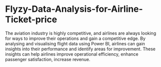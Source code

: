 # Flyzy-Data-Analysis-for-Airline-Ticket-price

The aviation industry is highly competitive, and airlines are always looking for ways to improve their operations and gain a competitive edge. By analysing and visualising flight data using Power BI, airlines can gain insights into their performance and identify areas for improvement. These insights can help airlines improve operational efficiency, enhance passenger satisfaction, increase revenue.

